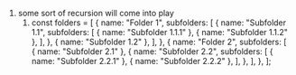 1. some sort of recursion will come into play
   1. const folders = [
  {
    name: "Folder 1",
    subfolders: [
      {
        name: "Subfolder 1.1",
        subfolders: [
          { name: "Subfolder 1.1.1" },
          { name: "Subfolder 1.1.2" },
        ],
      },
      { name: "Subfolder 1.2" },
    ],
  },
  {
    name: "Folder 2",
    subfolders: [
      { name: "Subfolder 2.1" },
      {
        name: "Subfolder 2.2",
        subfolders: [
          { name: "Subfolder 2.2.1" },
          { name: "Subfolder 2.2.2" },
        ],
      },
    ],
  },
];